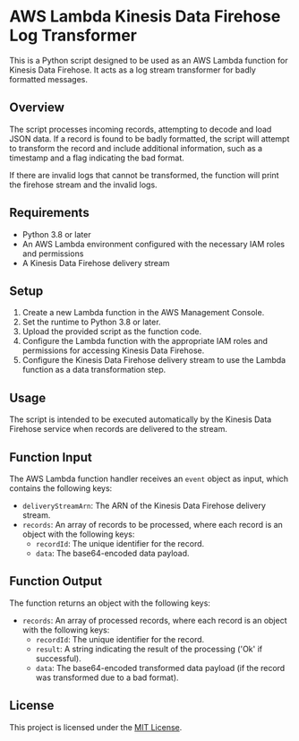 # AWS Lambda Kinesis Data Firehose Log Transformer

This is a Python script designed to be used as an AWS Lambda function for Kinesis Data Firehose. It acts as a log stream transformer for badly formatted messages.

## Overview

The script processes incoming records, attempting to decode and load JSON data. If a record is found to be badly formatted, the script will attempt to transform the record and include additional information, such as a timestamp and a flag indicating the bad format.

If there are invalid logs that cannot be transformed, the function will print the firehose stream and the invalid logs.

## Requirements

- Python 3.8 or later
- An AWS Lambda environment configured with the necessary IAM roles and permissions
- A Kinesis Data Firehose delivery stream

## Setup

1. Create a new Lambda function in the AWS Management Console.
2. Set the runtime to Python 3.8 or later.
3. Upload the provided script as the function code.
4. Configure the Lambda function with the appropriate IAM roles and permissions for accessing Kinesis Data Firehose.
5. Configure the Kinesis Data Firehose delivery stream to use the Lambda function as a data transformation step.

## Usage

The script is intended to be executed automatically by the Kinesis Data Firehose service when records are delivered to the stream.

## Function Input

The AWS Lambda function handler receives an `event` object as input, which contains the following keys:

- `deliveryStreamArn`: The ARN of the Kinesis Data Firehose delivery stream.
- `records`: An array of records to be processed, where each record is an object with the following keys:
  - `recordId`: The unique identifier for the record.
  - `data`: The base64-encoded data payload.

## Function Output

The function returns an object with the following keys:

- `records`: An array of processed records, where each record is an object with the following keys:
  - `recordId`: The unique identifier for the record.
  - `result`: A string indicating the result of the processing ('Ok' if successful).
  - `data`: The base64-encoded transformed data payload (if the record was transformed due to a bad format).

## License

This project is licensed under the [MIT License](https://opensource.org/licenses/MIT).
